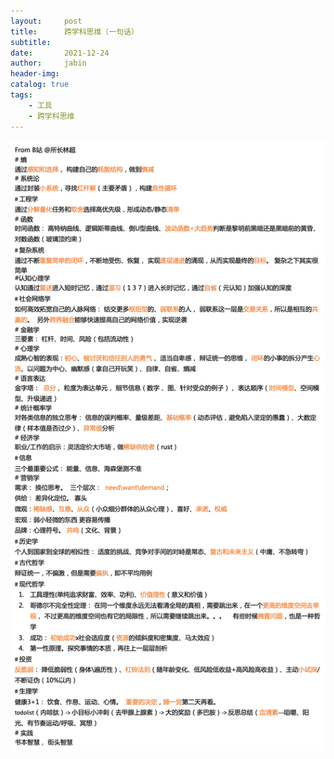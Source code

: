```yaml
---
layout:     post
title:      跨学科思维（一句话） 
subtitle:   
date:       2021-12-24
author:     jabin
header-img: 
catalog: true
tags:
    - 工具
    - 跨学科思维
---
```


![img.png](/img/cross-the-world.png)
